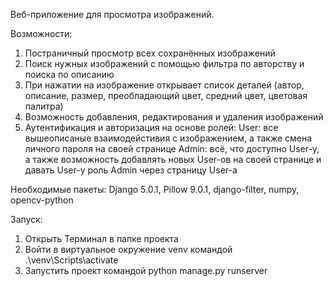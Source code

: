 Веб-приложение для просмотра изображений.

Возможности:
1. Постраничный просмотр всех сохранённых изображений
2. Поиск нужных изображений с помощью фильтра по авторству и поиска по описанию
3. При нажатии на изображение открывает список деталей (автор, описание, размер, преобладающий цвет, средний цвет, цветовая палитра)
4. Возможность добавления, редактирования и удаления изображений
5. Аутентификация и авторизация на основе ролей:
   User: все вышеописаные взаимодейстивия с изображением, а также смена личного пароля на своей странице
   Admin: всё, что доступно User-у, а также возможность добавлять новых User-ов на своей странице и давать User-у роль Admin через страницу User-a

Необходимые пакеты:
Django 5.0.1, Pillow 9.0.1, django-filter, numpy, opencv-python

Запуск:
1. Открыть Терминал в папке проекта
2. Войти в виртуальное окружение venv командой .\venv\Scripts\activate
3. Запустить проект командой python manage.py runserver
